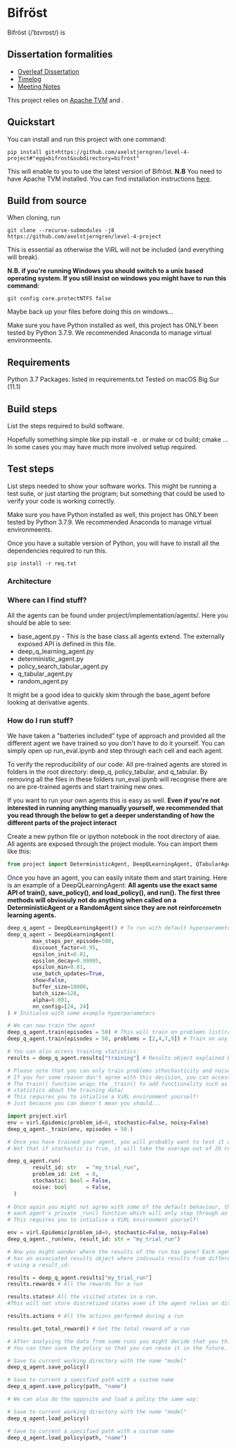 # Bifröst

Bifröst (/ˈbɪvrɒst/) is 

## Dissertation formalities
* [Overleaf Dissertation](https://www.overleaf.com/project/5f756faefef3ec00014e888a)
* [Timelog](https://github.com/axelstjerngren/level-4-project/wiki/Timelog)
* [Meeting Notes](https://github.com/axelstjerngren/level-4-project/wiki/Meeting-Notes)

This project relies on [Apache TVM](https://tvm.apache.org) and .



## Quickstart
You can install and run this project with one command:
```
pip install git+https://github.com/axelstjerngren/level-4-project#"egg=bifrost&subdirectory=bifrost"
```
This will enable to you to use the latest version of Bifröst. 
**N.B** You need to have Apache TVM installed. You can find installation instructions [here](https://tvm.apache.org/docs/install/index.html).

## Build from source
When cloning, run 
```
git clone --recurse-submodules -j8 https://github.com/axelstjerngren/level-4-project
```
This is essential as otherwise the ViRL will not be included (and everything will break).

**N.B. if you're running Windows you should switch to a unix based operating system. If you still insist on windows you might have to run this command:**
```
git config core.protectNTFS false
```
Maybe back up your files before doing this on windows...


Make sure you have Python installed as well, this project has ONLY been tested by Python 3.7.9. We recommended Anaconda to manage virtual environmeents.



## Requirements



Python 3.7
Packages: listed in requirements.txt
Tested on macOS Big Sur (11.1) 


## Build steps

List the steps required to build software.

Hopefully something simple like pip install -e . or make or cd build; cmake ... In some cases you may have much more involved setup required.

## Test steps

List steps needed to show your software works. This might be running a test suite, or just starting the program; but something that could be used to verify your code is working correctly.















Make sure you have Python installed as well, this project has ONLY been tested by Python 3.7.9. We recommended Anaconda to manage virtual environmeents.

Once you have a suitable version of Python, you will have to install all the dependencies required to run this.
```
pip install -r req.txt
```
### Architecture

### Where can I find stuff?
All the agents can be found under project/implementation/agents/. Here you should be able to see:

* base_agent.py - This is the base class all agents extend. The externally exposed API is defined in this file.
* deep_q_learning_agent.py
* deterministic_agent.py
* policy_search_tabular_agent.py
* q_tabular_agent.py
* random_agent.py

It might be a good idea to quickly skim through the base_agent before looking at derivative agents.

### How do I run stuff?
We have taken a "batteries included" type of approach and provided all the different agent we have trained so you don't have to do it yourself. You can simply open up run_eval.ipynb and step through each cell and each agent.

To verify the reproducibility of our code:
All pre-trained agents are stored in folders in the root directory: deep_q, policy_tabular, and q_tabular. By removing all the files in these folders run_eval.ipynb will recognise there are no are pre-trained agents and start training new ones.

If you want to run your own agents this is easy as well. **Even if you're not interested in running anything manually yourself, we recommended that you read through the below to get a deeper understanding of how the different parts of the project interact**

Create a new python file or ipython notebook in the root directory of aiae. All agents are exposed through the project module. You can import them like this:

``` python
from project import DeterministicAgent, DeepQLearningAgent, QTabularAgent, RandomAgent, PolicySearchTabularAgent.
```
Once you have an agent, you can easily initate them and start training. Here is an example of a DeepQLearningAgent:
**All agents use the exact same API of train(), save_policy(), and load_policy(), and run(). The first three methods will obviosuly not do anything when called on a DeterministicAgent or a RandomAgent since they are not reinforcemetn learning agents.**

``` python
deep_q_agent = DeepQLearningAgent() # To run with default hyperparameters
deep_q_agent = DeepQLearningAgent(
        max_steps_per_episode=500,
        discount_factor=0.95,
        epsilon_init=0.01,
        epsilon_decay=0.99995,
        epsilon_min=0.01,
        use_batch_updates=True,
        show=False,
        buffer_size=10000,
        batch_size=128,
        alpha=0.001,
        nn_config=[24, 24]
) # Initialse with some example hyperparameters

# We can now train the agent
deep_q_agent.train(episodes = 50) # This will train on problems list(range(1,10))
deep_q_agent.train(episodes = 50, problems = [2,4,7,9]) # Train on any combinations of specific problems.

# You can also access training statistics:
results = deep_q_agent.results["training"] # Results object explained below

# Please note that you can only train problems sthochasticity and noise set to False. 
# If you for some reason don't agree with this decision, you can access the agent's private _train() function. 
# The train() function wraps the _train() to add functionality such as training on multiple problems and saving 
# statistics about the training data/
# This requires you to intialise a ViRL environment yourself!
# Just because you can doesn't mean you should...

import project.virl 
env = virl.Epidemic(problem_id=0, stochastic=False, noisy=False)
deep_q_agent._train(env, episodes = 50.)

# Once you have trained your agent, you will probably want to test it out!
# Not that if stochastic is true, it will take the average out of 20 runs. 

deep_q_agent.run(
        result_id: str   = "my_trial_run",
        problem_id: int  = 0,
        stochastic: bool = False,
        noise: bool      = False,
  )
  
# Once again you might not agree with some of the default behaviour, then you use
# each agent's private _run() function which will only step through an environment once.
# This requires you to intialise a ViRL environment yourself!

env = virl.Epidemic(problem_id=0, stochastic=False, noisy=False)
deep_q_agent._run(env, result_id: str = "my_trial_run")

# Now you might wonder where the results of the run has gone? Each agent
# has an associated results object where indivuals results from different runs can be accessed
# using a result_id:

results = deep_q_agent.results["my_trial_run"]
results.rewards # All the rewards for a run

results.states# All the visited states in a run. 
#This will not store discretized states even if the agent relies on discretization.

results.actions # All the actions performed during a run

results.get_total_reward() # Get the total reward of a run

# After analysing the data from some runs you might decide that you think the agent performs well. 
# You can then save the policy so that you can reuse it in the future.

# Save to current working directory with the name "model"
deep_q_agent.save_policy()

# Save to current a specified path with a custom name
deep_q_agent.save_policy(path, "name")

# We can also do the opposite and load a policy the same way:

# Save to current working directory with the name "model"
deep_q_agent.load_policy()

# Save to current a specified path with a custom name
deep_q_agent.load_policy(path, "name")


```



